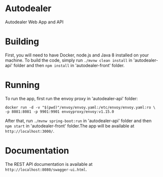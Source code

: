 # Autodealer

Autodealer Web App and API

# Building

First, you will need to have Docker, node.js and Java 8 installed on your machine.
To build the code, simply run `./mvnw clean install` in 'autodealer-api' folder and then `npm install` in 'autodealer-front' folder.

# Running

To run the app, first run the envoy proxy in 'autodealer-api' folder:

`docker run -d -v "$(pwd)"/envoy/envoy.yaml:/etc/envoy/envoy.yaml:ro \`
`-p 8081:8081 -p 9901:9901 envoyproxy/envoy:v1.15.0`

After that, run `./mvnw spring-boot:run` in 'autodealer-api' folder and then `npm start` in 'autodealer-front' folder.The app will be available at `http://localhost:3000/`.

# Documentation

The REST API documentation is available at `http://localhost:8080/swagger-ui.html`.
